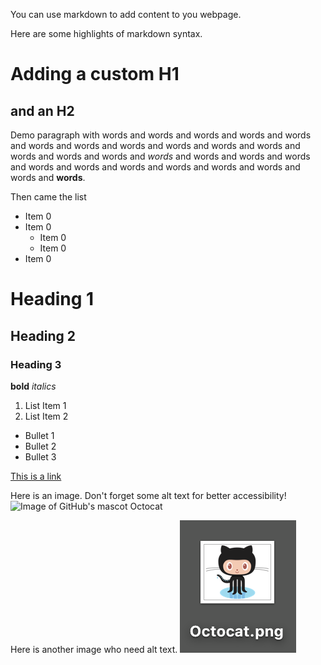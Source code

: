 You can use markdown to add content to you webpage.

Here are some highlights of markdown syntax.

# Adding a custom H1
## and an H2
Demo paragraph with words and words and words and words and words and words and words and words and words and words and words and words and words and words and *words* and words and words and words and words and words and words and words and words and words and words and **words**.

Then came the list
* Item 0
* Item 0
  * Item 0
  * Item 0
* Item 0


# Heading 1
## Heading 2
### Heading 3

**bold**
*italics*

1. List Item 1
2. List Item 2

* Bullet 1
* Bullet 2
* Bullet 3

[This is a link](https://google.com)

Here is an image. Don't forget some alt text for better accessibility!
![Image of GitHub's mascot Octocat](images/Octocat.png)

Here is another image who need alt text. 
![A baby image of GitHub's mascot Octocat](images/BabyCat.png)
